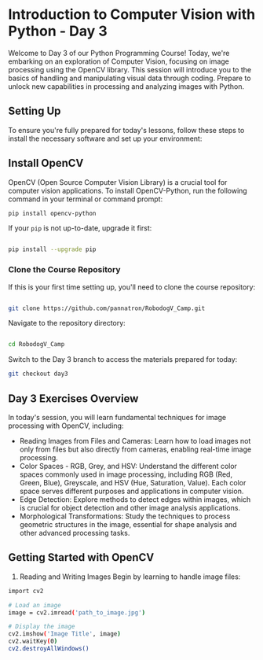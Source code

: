 # Introduction to Computer Vision with Python - Day 3
Welcome to Day 3 of our Python Programming Course! Today, we're embarking on an exploration of Computer Vision, focusing on image processing using the OpenCV library. This session will introduce you to the basics of handling and manipulating visual data through coding. Prepare to unlock new capabilities in processing and analyzing images with Python.

## Setting Up
To ensure you're fully prepared for today's lessons, follow these steps to install the necessary software and set up your environment:

## Install OpenCV
OpenCV (Open Source Computer Vision Library) is a crucial tool for computer vision applications. To install OpenCV-Python, run the following command in your terminal or command prompt:

```bash
pip install opencv-python
 ```
If your `pip` is not up-to-date, upgrade it first:


```bash

pip install --upgrade pip
 ```

### Clone the Course Repository
If this is your first time setting up, you'll need to clone the course repository:
 
```bash

git clone https://github.com/pannatron/RobodogV_Camp.git
 ```

Navigate to the repository directory:
```bash

cd RobodogV_Camp
 ```

Switch to the Day 3 branch to access the materials prepared for today:

```bash
git checkout day3

```
## Day 3 Exercises Overview
In today's session, you will learn fundamental techniques for image processing with OpenCV, including:
 - Reading Images from Files and Cameras: Learn how to load images not only from files but also directly from cameras, enabling real-time image processing.
 - Color Spaces - RGB, Grey, and HSV: Understand the different color spaces commonly used in image processing, including RGB (Red, Green, Blue), Greyscale, and HSV (Hue, Saturation, Value). Each color space serves different purposes and applications in computer vision.
 - Edge Detection: Explore methods to detect edges within images, which is crucial for object detection and other image analysis applications.
 - Morphological Transformations: Study the techniques to process geometric structures in the image, essential for shape analysis and other advanced processing tasks.
## Getting Started with OpenCV
1. Reading and Writing Images
Begin by learning to handle image files:
```bash
import cv2

# Load an image
image = cv2.imread('path_to_image.jpg')

# Display the image
cv2.imshow('Image Title', image)
cv2.waitKey(0)
cv2.destroyAllWindows()
```
